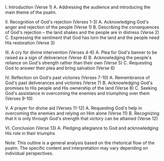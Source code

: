 I. Introduction (Verse 1)
    A. Addressing the audience and introducing the main theme of the psalm.

II. Recognition of God's rejection (Verses 1-3)
    A. Acknowledging God's anger and rejection of the people (Verse 1)
    B. Describing the consequences of God's rejection – the land shakes and the people are in distress (Verse 2)
    C. Expressing the sentiment that God has torn the land and the people need His restoration (Verse 3)

III. A cry for divine intervention (Verses 4-6)
    A. Plea for God's banner to be raised as a sign of deliverance (Verse 4)
    B. Acknowledging the people's reliance on God's strength rather than their own (Verse 5)
    C. Requesting God to answer their plea and bring salvation (Verse 6)
 
IV. Reflection on God's past victories (Verses 7-10)
    A. Remembrance of God's past deliverances and victories (Verse 7)
    B. Acknowledging God's promises to His people and His ownership of the land (Verse 8)
    C. Seeking God's assistance in overcoming the enemies and triumphing over them (Verses 9-10)

V. A prayer for divine aid (Verses 11-12)
    A. Requesting God's help in overcoming the enemies and relying on Him alone (Verse 11)
    B. Recognizing that it is only through God's strength that victory can be attained (Verse 12)

VI. Conclusion (Verse 13)
    A. Pledging allegiance to God and acknowledging His role in their triumphs

Note: This outline is a general analysis based on the rhetorical flow of the psalm. The specific content and interpretation may vary depending on individual perspectives.